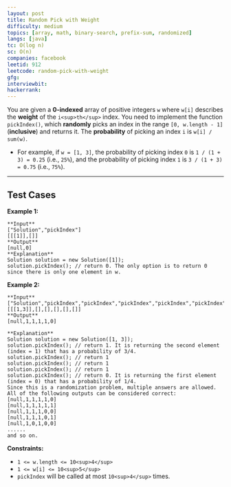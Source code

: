 ```yaml
---
layout: post
title: Random Pick with Weight
difficulty: medium
topics: [array, math, binary-search, prefix-sum, randomized]
langs: [java]
tc: O(log n)
sc: O(n)
companies: facebook
leetid: 912
leetcode: random-pick-with-weight
gfg: 
interviewbit: 
hackerrank: 
---
```

You are given a **0-indexed** array of positive integers `w` where `w[i]` describes the **weight** of the `i<sup>th</sup>` index.
You need to implement the function `pickIndex()`, which **randomly** picks an index in the range `[0, w.length - 1]` (**inclusive**) and returns it. The **probability** of picking an index `i` is `w[i] / sum(w)`.
	
* For example, if `w = [1, 3]`, the probability of picking index `0` is `1 / (1 + 3) = 0.25` (i.e., `25%`), and the probability of picking index `1` is `3 / (1 + 3) = 0.75` (i.e., `75%`).
 
---
## Test Cases
**Example 1:**
```
**Input**
["Solution","pickIndex"]
[[[1]],[]]
**Output**
[null,0]
**Explanation**
Solution solution = new Solution([1]);
solution.pickIndex(); // return 0. The only option is to return 0 since there is only one element in w.
```

**Example 2:**
```
**Input**
["Solution","pickIndex","pickIndex","pickIndex","pickIndex","pickIndex"]
[[[1,3]],[],[],[],[],[]]
**Output**
[null,1,1,1,1,0]

**Explanation**
Solution solution = new Solution([1, 3]);
solution.pickIndex(); // return 1. It is returning the second element (index = 1) that has a probability of 3/4.
solution.pickIndex(); // return 1
solution.pickIndex(); // return 1
solution.pickIndex(); // return 1
solution.pickIndex(); // return 0. It is returning the first element (index = 0) that has a probability of 1/4.
Since this is a randomization problem, multiple answers are allowed.
All of the following outputs can be considered correct:
[null,1,1,1,1,0]
[null,1,1,1,1,1]
[null,1,1,1,0,0]
[null,1,1,1,0,1]
[null,1,0,1,0,0]
......
and so on.
```
 
**Constraints:**

* `1 <= w.length <= 10<sup>4</sup>`
* `1 <= w[i] <= 10<sup>5</sup>`
* `pickIndex` will be called at most `10<sup>4</sup>` times.


